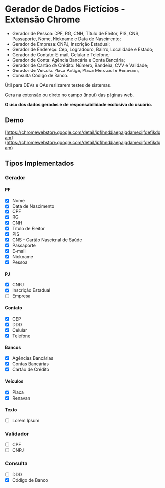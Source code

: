 # Gerador de Dados Fictícios - Extensão Chrome

* Gerador de Pessoa: CPF, RG, CNH, Título de Eleitor, PIS, CNS, Passaporte, Nome, Nickname e Data de Nascimento;
* Gerador de Empresa: CNPJ, Inscrição Estadual;
* Gerador de Endereço: Cep, Logradouro, Bairro, Localidade e Estado;
* Gerador de Contato: E-mail, Celular e Telefone;
* Gerador de Conta: Agência Bancária e Conta Bancária;
* Gerador de Cartão de Crédito: Número, Bandeira, CVV e Validade;
* Gerador de Veículo: Placa Antiga, Placa Mercosul e Renavam;
* Consulta Código de Banco.

Útil para DEVs e QAs realizarem testes de sistemas.

Gera na extensão ou direto no campo (input) das páginas web.

**O uso dos dados gerados é de responsabilidade exclusiva do usuário.**

## Demo

[https://chromewebstore.google.com/detail/ipfihnddjaepajgdamecijfdefikdgam](https://chromewebstore.google.com/detail/ipfihnddjaepajgdamecijfdefikdgam)

## Tipos Implementados

### Gerador

#### PF

- [X] Nome
- [X] Data de Nascimento
- [X] CPF
- [X] RG
- [X] CNH
- [X] Título de Eleitor
- [X] PIS
- [X] CNS - Cartão Nascional de Saúde
- [X] Passaporte
- [X] E-mail
- [X] Nickname
- [X] Pessoa

#### PJ

- [X] CNPJ
- [X] Inscrição Estadual
- [ ] Empresa

#### Contato

- [X] CEP
- [X] DDD
- [X] Celular
- [X] Telefone

#### Bancos

- [X] Agências Bancárias
- [X] Contas Bancárias
- [X] Cartão de Crédito

#### Veículos

- [X] Placa
- [X] Renavan

#### Texto

- [ ] Lorem Ipsum

### Validador

- [ ] CPF
- [ ] CNPJ

### Consulta

- [ ] DDD
- [X] Código de Banco
